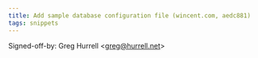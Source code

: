 ```yaml
---
title: Add sample database configuration file (wincent.com, aedc881)
tags: snippets
---
```


Signed-off-by: Greg Hurrell &lt;greg@hurrell.net&gt;
